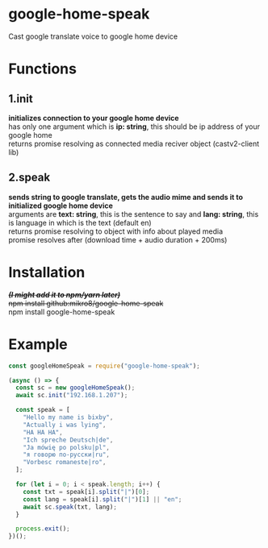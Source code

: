 # google-home-speak
Cast google translate voice to google home device

# Functions
## 1.init
**initializes connection to your google home device**  
has only one argument which is **ip: string**, this should be ip address of your google home  
returns promise resolving as connected media reciver object (castv2-client lib)
## 2.speak
**sends string to google translate, gets the audio mime and sends it to initialized google home device**  
arguments are **text: string**, this is the sentence to say and **lang: string**, this is language in which is the text (default en)  
returns promise resolving to object with info about played media   
promise resolves after (download time + audio duration + 200ms)
    
# Installation
~~***(I might add it to npm/yarn later)***~~    
~~npm install github:mikro8/google-home-speak~~  
npm install google-home-speak

# Example
```js
const googleHomeSpeak = require("google-home-speak");

(async () => {
  const sc = new googleHomeSpeak();
  await sc.init("192.168.1.207");

  const speak = [
    "Hello my name is bixby",
    "Actually i was lying",
    "HA HA HA",
    "Ich spreche Deutsch|de",
    "Ja mówię po polsku|pl",
    "я говорю по-русски|ru",
    "Vorbesc romaneste|ro",
  ];

  for (let i = 0; i < speak.length; i++) {
    const txt = speak[i].split("|")[0];
    const lang = speak[i].split("|")[1] || "en";
    await sc.speak(txt, lang);
  }

  process.exit();
})();
```
